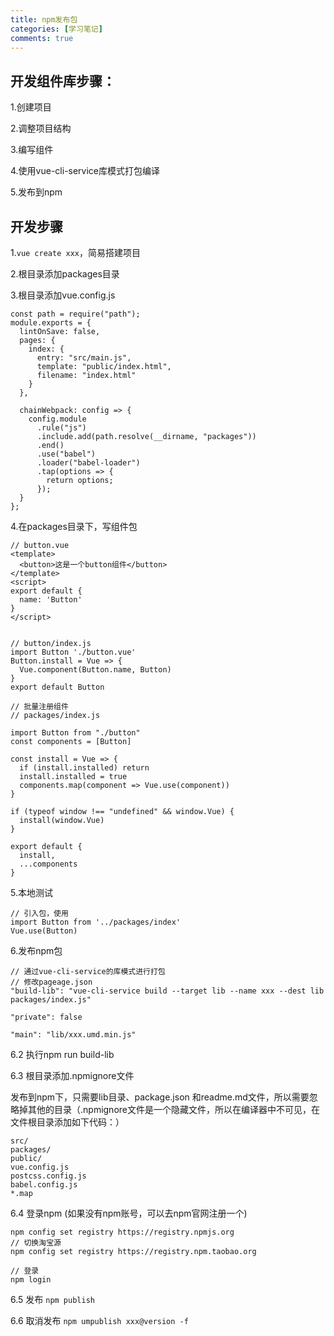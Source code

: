 ```yaml
---
title: npm发布包
categories: [学习笔记]
comments: true
---
```


## 开发组件库步骤：
1.创建项目

2.调整项目结构

3.编写组件

4.使用vue-cli-service库模式打包编译

5.发布到npm

## 开发步骤

1.`vue create xxx`，简易搭建项目

2.根目录添加packages目录

3.根目录添加vue.config.js
```
const path = require("path");
module.exports = {
  lintOnSave: false,
  pages: {
    index: {
      entry: "src/main.js",
      template: "public/index.html",
      filename: "index.html"
    }
  },

  chainWebpack: config => {
    config.module
      .rule("js")
      .include.add(path.resolve(__dirname, "packages"))
      .end()
      .use("babel")
      .loader("babel-loader")
      .tap(options => {
        return options;
      });
  }
};
```

4.在packages目录下，写组件包
```
// button.vue
<template>
  <button>这是一个button组件</button>
</template>
<script>
export default {
  name: 'Button'
}
</script>


// button/index.js
import Button './button.vue'
Button.install = Vue => {
  Vue.component(Button.name, Button)
}
export default Button

// 批量注册组件
// packages/index.js

import Button from "./button"
const components = [Button]

const install = Vue => {
  if (install.installed) return
  install.installed = true
  components.map(component => Vue.use(component))
}

if (typeof window !== "undefined" && window.Vue) {
  install(window.Vue)
}

export default {
  install,
  ...components
}

```

5.本地测试

```
// 引入包，使用
import Button from '../packages/index'
Vue.use(Button)
```

6.发布npm包

```
// 通过vue-cli-service的库模式进行打包
// 修改pageage.json
"build-lib": "vue-cli-service build --target lib --name xxx --dest lib packages/index.js"

"private": false

"main": "lib/xxx.umd.min.js"
```

6.2 执行npm run build-lib 

6.3 根目录添加.npmignore文件

发布到npm下，只需要lib目录、package.json 和readme.md文件，所以需要忽略掉其他的目录（.npmignore文件是一个隐藏文件，所以在编译器中不可见，在文件根目录添加如下代码：）
```
src/
packages/
public/
vue.config.js
postcss.config.js
babel.config.js
*.map
```
6.4 登录npm (如果没有npm账号，可以去npm官网注册一个)
```
npm config set registry https://registry.npmjs.org
// 切换淘宝源
npm config set registry https://registry.npm.taobao.org

// 登录
npm login
```
6.5 发布 `npm publish`

6.6 取消发布 `npm umpublish xxx@version -f`